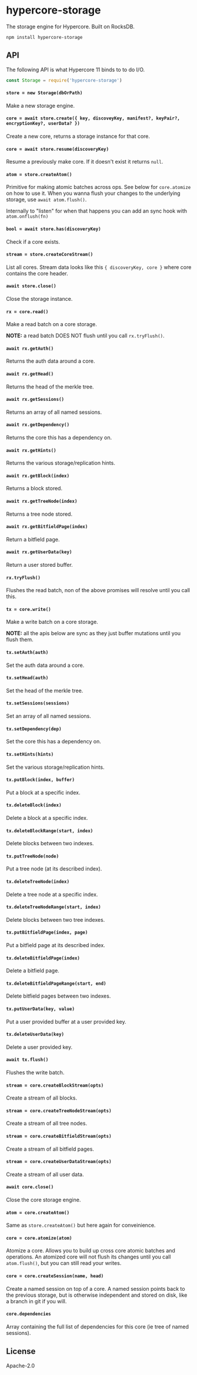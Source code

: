 # hypercore-storage

The storage engine for Hypercore. Built on RocksDB.

```
npm install hypercore-storage
```

## API

The following API is what Hypercore 11 binds to to do I/O.

```js
const Storage = require('hypercore-storage')
```

#### `store = new Storage(dbOrPath)`

Make a new storage engine.

#### `core = await store.create({ key, discoveyKey, manifest?, keyPair?, encryptionKey?, userData? })`

Create a new core, returns a storage instance for that core.

#### `core = await store.resume(discoveryKey)`

Resume a previously make core. If it doesn't exist it returns `null`.

#### `atom = store.createAtom()`

Primitive for making atomic batches across ops. See below for `core.atomize` on how to use it.
When you wanna flush your changes to the underlying storage, use `await atom.flush()`.

Internally to "listen" for when that happens you can add an sync hook with `atom.onflush(fn)`

#### `bool = await store.has(discoveryKey)`

Check if a core exists.

#### `stream = store.createCoreStream()`

List all cores. Stream data looks like this `{ discoveryKey, core }` where core contains the core header.

#### `await store.close()`

Close the storage instance.

#### `rx = core.read()`

Make a read batch on a core storage.

**NOTE:** a read batch DOES NOT flush until you call `rx.tryFlush()`.

#### `await rx.getAuth()`

Returns the auth data around a core.

#### `await rx.getHead()`

Returns the head of the merkle tree.

#### `await rx.getSessions()`

Returns an array of all named sessions.

#### `await rx.getDependency()`

Returns the core this has a dependency on.

#### `await rx.getHints()`

Returns the various storage/replication hints.

#### `await rx.getBlock(index)`

Returns a block stored.

#### `await rx.getTreeNode(index)`

Returns a tree node stored.

#### `await rx.getBitfieldPage(index)`

Return a bitfield page.

#### `await rx.getUserData(key)`

Return a user stored buffer.

#### `rx.tryFlush()`

Flushes the read batch, non of the above promises will resolve until you call this.

#### `tx = core.write()`

Make a write batch on a core storage.

**NOTE:** all the apis below are sync as they just buffer mutations until you flush them.

#### `tx.setAuth(auth)`

Set the auth data around a core.

#### `tx.setHead(auth)`

Set the head of the merkle tree.

#### `tx.setSessions(sessions)`

Set an array of all named sessions.

#### `tx.setDependency(dep)`

Set the core this has a dependency on.

#### `tx.setHints(hints)`

Set the various storage/replication hints.

#### `tx.putBlock(index, buffer)`

Put a block at a specific index.

#### `tx.deleteBlock(index)`

Delete a block at a specific index.

#### `tx.deleteBlockRange(start, index)`

Delete blocks between two indexes.

#### `tx.putTreeNode(node)`

Put a tree node (at its described index).

#### `tx.deleteTreeNode(index)`

Delete a tree node at a specific index.

#### `tx.deleteTreeNodeRange(start, index)`

Delete blocks between two tree indexes.

#### `tx.putBitfieldPage(index, page)`

Put a bitfield page at its described index.

#### `tx.deleteBitfieldPage(index)`

Delete a bitfield page.

#### `tx.deleteBitfieldPageRange(start, end)`

Delete bitfield pages between two indexes.

#### `tx.putUserData(key, value)`

Put a user provided buffer at a user provided key.

#### `tx.deleteUserData(key)`

Delete a user provided key.

#### `await tx.flush()`

Flushes the write batch.

#### `stream = core.createBlockStream(opts)`

Create a stream of all blocks.

#### `stream = core.createTreeNodeStream(opts)`

Create a stream of all tree nodes.

#### `stream = core.createBitfieldStream(opts)`

Create a stream of all bitfield pages.

#### `stream = core.createUserDataStream(opts)`

Create a stream of all user data.

#### `await core.close()`

Close the core storage engine.

#### `atom = core.createAtom()`

Same as `store.createAtom()` but here again for conveinience.

#### `core = core.atomize(atom)`

Atomize a core. Allows you to build up cross core atomic batches and operations.
An atomized core will not flush its changes until you call `atom.flush()`, but you can still read your writes.

#### `core = core.createSession(name, head)`

Create a named session on top of a core. A named session points back to the previous storage,
but is otherwise independent and stored on disk, like a branch in git if you will.

#### `core.dependencies`

Array containing the full list of dependencies for this core (ie tree of named sessions).

## License

Apache-2.0
